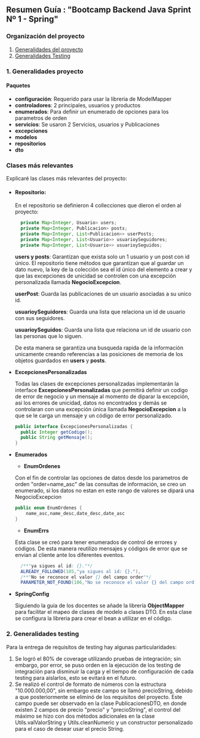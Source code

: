 ## Resumen Guía : "Bootcamp Backend Java Sprint Nº 1 - Spring"

### Organización del proyecto

1. [Generalidades del proyecto](#item1)
2. [Generalidades Testing](#item2)

<a name = "item1"></a>
### 1. Generalidades proyecto

#### Paquetes
<ul>
<li><b>configuración</b>: Requerido para usar la libreria de ModelMapper</li>
<li><b>controladores</b>: 2 principales, usuarios y productos</li>
<li><b>enumerados</b>: Para definir un enumerado de opciones para los parametros de orden</li>
<li><b>servicios</b>: Se usaron 2 Servicios, usuarios y Publicaciones</li>
<li><b>excepciones</b></li>
<li><b>modelos</b></li>
<li><b>repositorios</b></li>
<li><b>dto</b></li>
</ul>


### Clases más relevantes

  Explicaré las clases más relevantes del proyecto:

  - #### Repositorio:
    En el repositorio se definieron 4 collecciones que dieron el orden al proyecto:
    ``` java
      private Map<Integer, Usuario> users;
      private Map<Integer, Publicacion> posts;
      private Map<Integer, List<Publicacion>> userPosts;
      private Map<Integer, List<Usuario>> usuarioySeguidores;
      private Map<Integer, List<Usuario>> usuarioySeguidos;
    ```

    **users y posts**: Garantizan que exista solo un 1 usuario y un post con id único. El repositorio tiene métodos que garantizan que al guardar un dato nuevo, la key de la colección sea el id único del elemento a crear y que las excepciones de unicidad se controlen con una excepción personalizada llamada  **NegocioExcepcion**.

    **userPost**: Guarda las publicaciones de un usuario asociadas a su unico id.

    **usuarioySeguidores**: Guarda una lista que relaciona un id de usuario con sus seguidores.

    **usuarioySeguidos**: Guarda una lista que relaciona un id de usuario con las personas que lo siguen.

    De esta manera se garantiza una busqueda rapida de la información unicamente creando referencias a las posiciones de memoria de los objetos guardados en **users** y **posts**.


  - **ExcepcionesPersonalizadas**

    Todas las clases de excepciones personalizadas implementarán la interface **ExcepcionesPersonalizadas** que permitirá definir un codigo de error de negocio y un mensaje al momento de diparar la excepción, asi los errores de unicidad, datos no encontrados y demás se controlaran con una excepción única llamada **NegocioExcepcion** a la que se le carga un mensaje y un código de error personalizado. 

    ``` java
    public interface ExcepcionesPersonalizadas {
      public Integer getCodigo();
      public String getMensaje();
    }
    ```

  - **Enumerados**
    
      - **EnumOrdenes**
      
    Con el fin de controlar las opciones de datos desde los parametros de orden "order=name_asc" de las consultas de información, se creo un enumerado, si los datos no estan en este rango de valores se dipará una NegocioExcepcion

      ``` java
      public enum EnumOrdenes {
          name_asc,name_desc,date_desc,date_asc
      }
      ```
      - **EnumErrs**
    
      Esta clase se creó para tener enumerados de control de errores y códigos. De esta manera reutilizo mensajes y códigos de error que se envian al cliente ante los diferentes eventos.

      ``` java
        /**"ya sigues al id: {}."*/
        ALREADY_FOLLOWED(105,"ya sigues al id: {}."),
        /**"No se reconoce el valor {} del campo order"*/
        PARAMETER_NOT_FOUND(106,"No se reconoce el valor {} del campo order"),
    ```

  - **SpringConfig**

    Siguiendo la guía de los docentes se añade la librería **ObjectMapper** para facilitar el mapeo de clases de modelo a clases DTO. En esta clase se configura la libreria para crear el bean a utilizar en el código.
    
<a name = "item2"></a>
  ### 2. Generalidades testing

Para la entrega de requisitos de testing hay algunas particularidades:

1. Se logró el 80% de coverage utilizando pruebas de integración; sin embargo, por error, se puso orden en la ejecución de los testing de
integración para disminuir la carga y el tiempo de configuración de cada testing para aislarlos, esto se evitará en el futuro.
2. Se realizó el control de formato de números con la estructura "10.000.000,00", sin embargo este campo se llamó precioString, debido a que posteriormente se eliminó de los requisitos del proyecto.
Este campo puede ser observado en la clase PublicacionesDTO, en donde existen 2 campos de precio "precio" y "precioString", el control del máximo se hizo con dos métodos adicionales en la clase Utils.valValorString y Utils.cleanNumeric y un constructor personalizado para el caso de desear usar el precio String.


     




    
